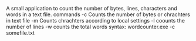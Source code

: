 A small application to count the number of bytes, lines, characters and words in a text file.
commands
-c
Counts the number of bytes or chrachters in text file
-m
Counts chrachters according to local settings
-l
coounts the number of lines
-w 
counts the total words
syntax:
wordcounter.exe -c somefile.txt
